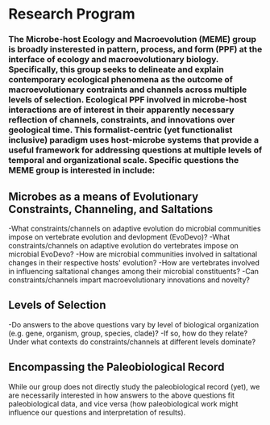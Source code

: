 # Research Program

### The Microbe-host Ecology and Macroevolution (MEME) group is broadly insterested in pattern, process, and form (PPF) at the interface of ecology and macroevolutionary biology. Specifically, this group seeks to delineate and explain contemporary ecological phenomena as the outcome of macroevolutionary contraints and channels across multiple levels of selection. Ecological PPF involved in microbe-host interactions are of interest in their apparently necessary reflection of channels, constraints, and innovations over geological time. This formalist-centric (yet functionalist inclusive) paradigm uses host-microbe systems that provide a useful framework for addressing questions at multiple levels of temporal and organizational scale. Specific questions the MEME group is interested in include:

## Microbes as a means of Evolutionary Constraints, Channeling, and Saltations

-What constraints/channels on adaptive evolution do microbial communities impose on vertebrate evolution and devlopment (EvoDevo)? 
-What constraints/channels on adaptive evolution do vertebrates impose on microbial EvoDevo?
-How are microbial communities involved in saltational changes in their respective hosts' evolution?
-How are vertebrates involved in influencing saltational changes among their microbial constituents?
-Can constraints/channels impart macroevolutionary innovations and novelty?

## Levels of Selection
 
-Do answers to the above questions vary by level of biological organization (e.g. gene, organism, group, species, clade)?
-If so, how do they relate? Under what contexts do constraints/channels at different levels dominate?

## Encompassing the Paleobiological Record

While our group does not directly study the paleobiological record (yet), we are necessarily interested in how answers to the above questions fit paleobiological data, and vice versa (how paleobiological work might influence our questions and interpretation of results).

